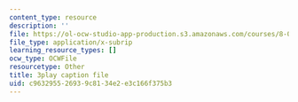 ```yaml
---
content_type: resource
description: ''
file: https://ol-ocw-studio-app-production.s3.amazonaws.com/courses/8-01sc-classical-mechanics-fall-2016/c963295526939c8134e2e3c166f375b3_huPKjd3wLyc.srt
file_type: application/x-subrip
learning_resource_types: []
ocw_type: OCWFile
resourcetype: Other
title: 3play caption file
uid: c9632955-2693-9c81-34e2-e3c166f375b3
---
```

